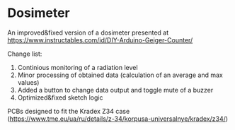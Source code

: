 # Dosimeter

An improved&amp;fixed version of a dosimeter presented at https://www.instructables.com/id/DIY-Arduino-Geiger-Counter/

Change list:
1. Continious monitoring of a radiation level
2. Minor processing of obtained data (calculation of an average and max values)
3. Added a button to change data output and toggle mute of a buzzer
4. Optimized&fixed sketch logic

PCBs designed to fit the Kradex Z34 case (https://www.tme.eu/ua/ru/details/z-34/korpusa-universalnye/kradex/z34/)
